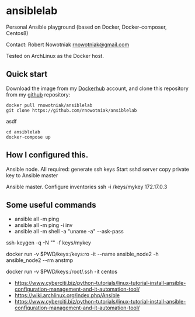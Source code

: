# ansiblelab
Personal Ansible playground (based on Docker, Docker-composer, Centos8)

Contact: Robert Nowotniak <rnowotniak@gmail.com>

Tested on ArchLinux as the Docker host.

## Quick start

Download the image from my
[Dockerhub](https://hub.docker.com/u/rnowotniak) account, and clone this repository from my
[github](https://github.com/rnowotniak/ansiblelab) repository:

    docker pull rnowotniak/ansiblelab
    git clone https://github.com/rnowotniak/ansiblelab

asdf

    cd ansiblelab
    docker-compose up

## How I configured this.

Ansible node.
All required:
    generate ssh keys
    Start sshd server
    copy private key to Ansible master

Ansible master.
    Configure inventories
    ssh -i /keys/mykey 172.17.0.3

## Some useful commands

* ansible all -m ping
* ansible all -m ping -i inv
* ansible all -m shell -a "uname -a" --ask-pass

ssh-keygen -q -N "" -f keys/mykey

docker run -v $PWD/keys:/keys:ro -it --name ansible_node2 -h ansible_node2 --rm anstmp

docker run -v $PWD/keys:/root/.ssh -it centos

* https://www.cyberciti.biz/python-tutorials/linux-tutorial-install-ansible-configuration-management-and-it-automation-tool/
* https://wiki.archlinux.org/index.php/Ansible
* https://www.cyberciti.biz/python-tutorials/linux-tutorial-install-ansible-configuration-management-and-it-automation-tool/

